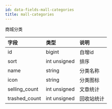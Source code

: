 ```yaml
---
id: data-fields-mall-categories
title: mall-categories
---
```


商城分类

| 字段 | 类型 | 说明 |
| :- | :- | :- |
| id | bigint | 自增id |
| sort | int unsigned | 排序 |
| name | string | 分类名称 |
| icon | string | 分类图标 |
| selling_count | int unsigned | 文章统计 |
| trashed_count | int unsigned | 回收站统计 |
